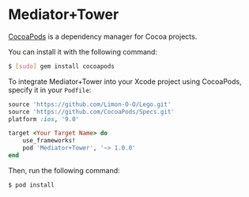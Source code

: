 # Mediator+Tower

[CocoaPods](http://cocoapods.org) is a dependency manager for Cocoa projects.

You can install it with the following command:

```bash
$ [sudo] gem install cocoapods
```

To integrate Mediator+Tower into your Xcode project using CocoaPods, specify it in your `Podfile`:

```ruby
source 'https://github.com/Limon-O-O/Lego.git'
source 'https://github.com/CocoaPods/Specs.git'
platform :ios, '9.0'

target <Your Target Name> do
	use_frameworks!
    pod 'Mediator+Tower', '~> 1.0.0'
end
```

Then, run the following command:

```bash
$ pod install
```


